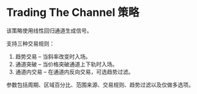 # Trading The Channel 策略

该策略使用线性回归通道生成信号。

支持三种交易规则：

1. 趋势交易 – 当斜率改变时入场。
2. 通道突破 – 当价格突破通道上下轨时入场。
3. 通道内交易 – 在通道内反向交易，可选趋势过滤。

参数包括周期、区域百分比、范围来源、交易规则、趋势过滤以及仅做多选项。
